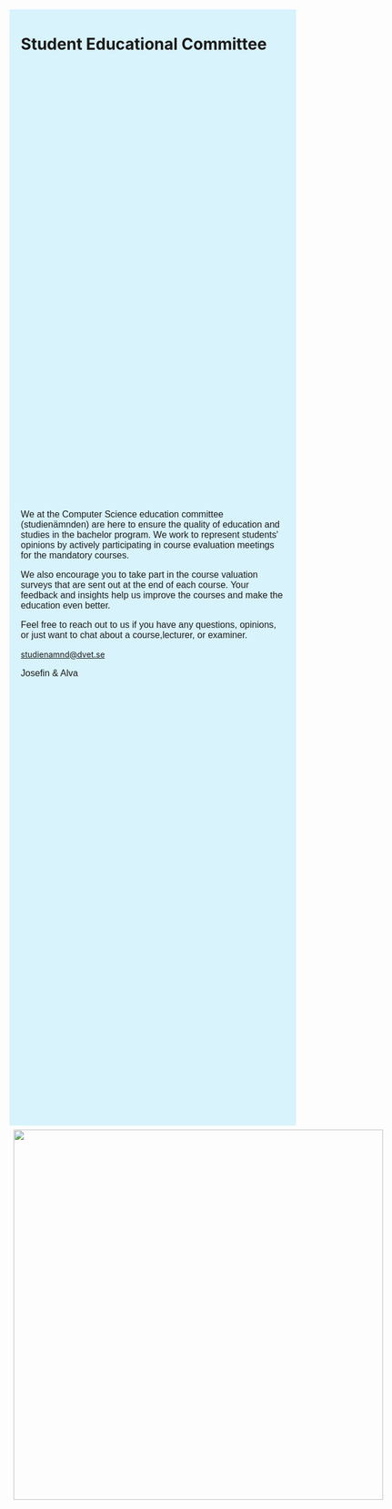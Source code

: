 <style>
  p {
    font-size: 16px;
    font-family: "Tahoma", "Geneva", sans-serif;
  }

  main {
    padding: 0px;
    float: center;
    margin: 10px auto;
  }

  .page {
    padding: 0px;
  }

  .cimg img {
    padding: 1%;
  }

  .ctxt {
    background: #D8F3FC;
    display: flex;
    flex-direction: column;
    width: 70%;
    padding: 1%;
  }

  .cimg {
    background: #D8F3FC;
    display: flex;
    flex-direction: column;
    width: 30%;
  }

  .flex-co {
    display: flex;
    flex-direction: row;
    width: inherit;
    height: 100%;
  }

  @media screen and (max-width: 1300px) {
    .flex-co {
      flex-direction: column;
    }

    .ctxt {
      flex-direction: row;
      height: 50%;
      width: inherit;
      padding: 1% 3%;
      display: grid;
    }

    h1 {
      padding: 0px;
    }

    .grid-header {
      padding: 0px 1%;
    }

    .grid-txt {
      padding: 0px 1%;
    }

    .cimg {
      background: none;
      flex-direction: row;
      width: inherit;
      height: 30%;
      display: block;
      margin-left: auto;
      margin-right: auto;
    }

    .cimg img {
      height: 650px;
    }
  }

  @media screen and (max-width: 600px) {
    .cimg img {
      height: 550px;
    }
  }

  @media screen and (max-width: 420px) {
    .cimg img {
      height: 450px;
    }
  }
</style>
<div class="flex-co">
  <div class="ctxt">
    <div class="grid-header">
      <h1>Student Educational Committee</h1>
    </div>
    <div class="grid-txt">
      <p>
        We at the Computer Science education committee (studienämnden) are here to ensure the quality of education and
        studies in the bachelor program. We work to represent students' opinions by actively participating in course
        evaluation meetings for the mandatory courses.
      </p>
      <p>
        We also encourage you to take part in the course valuation surveys that are sent out at the end of each course.
        Your feedback and insights help us improve the courses and make the education even better.
      </p>
      <p>
        Feel free to reach out to us if you have any questions, opinions, or just want to chat about a course,lecturer,
        or examiner.
      </p>
      <a href="mailto:studienamnd@dvet.se">studienamnd@dvet.se</a>
      <p>
        Josefin & Alva
      </p>
    </div>
  </div>
  <div class="cimg">
    <img
      src="https://dvet.se/uploads/committee-images/loafey%20-%20566065dbcc415e9853a7c081cb7f9bbc%20-%20studienamnd.JPG" />
  </div>
</div>